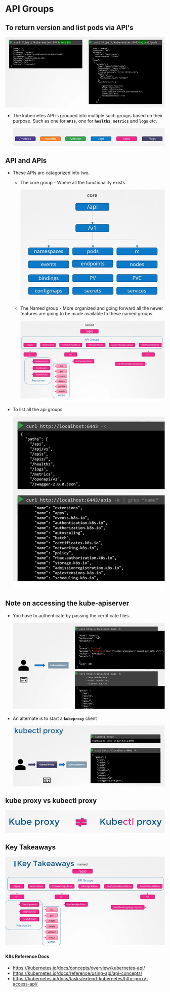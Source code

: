# API Groups

## To return version and list pods via API's 

 ![api3](../images/api3.PNG)
 
- The kubernetes API is grouped into multiple such groups based on their purpose. Such as one for **`APIs`**, one for **`healthz`**, **`metrics`** and **`logs`** etc.

  ![api4](../images/api4.PNG)
 
## API and APIs
- These APIs are catagorized into two.
  - The core group - Where all the functionality exists
    
    ![api5](../images/api5.PNG)
 
  - The Named group - More organized and going forward all the newer features are going to be made available to these named groups.
  
    ![api6](../images/api6.PNG)
    
- To list all the api groups

  ![api7](../images/api7.PNG)
  
## Note on accessing the kube-apiserver
- You have to authenticate by passing the certificate files.

  ![api8](../images/api8.PNG)
  
- An alternate is to start a **`kubeproxy`** client
  
  ![api9](../images/api9.PNG)
  
## kube proxy vs kubectl proxy
 
  ![kp](../images/kp.PNG)
  
## Key Takeaways

  ![api10](../images/api10.PNG)

#### K8s Reference Docs
- https://kubernetes.io/docs/concepts/overview/kubernetes-api/
- https://kubernetes.io/docs/reference/using-api/api-concepts/
- https://kubernetes.io/docs/tasks/extend-kubernetes/http-proxy-access-api/

